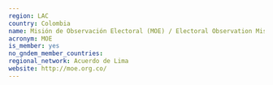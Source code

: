 ```yaml
---
region: LAC
country: Colombia
name: Misión de Observación Electoral (MOE) / Electoral Observation Mission
acronym: MOE
is_member: yes
no_gndem_member_countries: 
regional_network: Acuerdo de Lima
website: http://moe.org.co/
---
```

